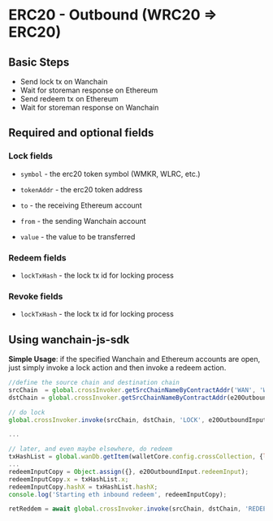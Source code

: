# ERC20 - Outbound (WRC20 ⇒  ERC20)

## Basic Steps

- Send lock tx on Wanchain
- Wait for storeman response on Ethereum
- Send redeem tx on Ethereum
- Wait for storeman response on Wanchain


## Required and optional fields

### Lock fields

- `symbol` - the erc20 token symbol (WMKR, WLRC, etc.)
- `tokenAddr` - the erc20 token address

- `to` - the receiving Ethereum account
- `from` - the sending Wanchain account
- `value` - the value to be transferred

### Redeem fields

- `lockTxHash` - the lock tx id for locking process

### Revoke fields

- `lockTxHash` - the lock tx id for locking process

## Using wanchain-js-sdk

__Simple Usage__: if the specified Wanchain and Ethereum accounts are open,
just simply invoke a lock action and then invoke a redeem action.

```javascript
//define the source chain and destination chain
srcChain  = global.crossInvoker.getSrcChainNameByContractAddr('WAN', 'WAN');
dstChain = global.crossInvoker.getSrcChainNameByContractAddr(e20OutboundInput.tokenAddr, 'ETH');

// do lock
global.crossInvoker.invoke(srcChain, dstChain, 'LOCK', e20OutboundInput.lockInput);

...

// later, and even maybe elsewhere, do redeem
txHashList = global.wanDb.getItem(walletCore.config.crossCollection, {lockTxHash: lockTxHash});
...
redeemInputCopy = Object.assign({}, e20OutboundInput.redeemInput);
redeemInputCopy.x = txHashList.x;
redeemInputCopy.hashX = txHashList.hashX;
console.log('Starting eth inbound redeem', redeemInputCopy);

retReddem = await global.crossInvoker.invoke(srcChain, dstChain, 'REDEEM', redeemInputCopy)

```
